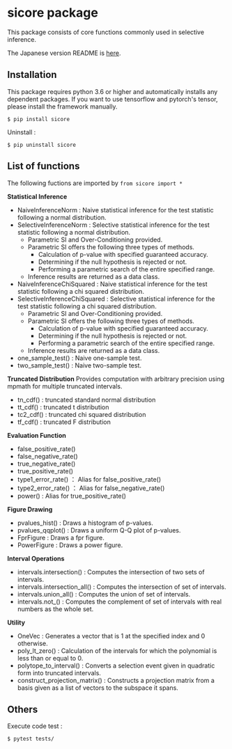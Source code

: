 # sicore package

This package consists of core functions commonly used in selective inference.

The Japanese version README is [here](/README_ja.md).

## Installation

This package requires python 3.6 or higher and automatically installs any dependent packages. If you want to use tensorflow and pytorch's tensor, please install the framework manually.
```
$ pip install sicore
```
Uninstall :
```
$ pip uninstall sicore
```

## List of functions
The following fuctions are imported by `from sicore import *`

**Statistical Inference**
- NaiveInferenceNorm : Naive statistical inference for the test statistic following a normal distribution.
- SelectiveInferenceNorm : Selective statistical inference for the test statistic following a normal distribution.
    - Parametric SI and Over-Conditioning provided.
    - Parametric SI offers the following three types of methods.
        - Calculation of p-value with specified guaranteed accuracy.
        - Determining if the null hypothesis is rejected or not.
        - Performing a parametric search of the entire specified range.
    - Inference results are returned as a data class.
- NaiveInferenceChiSquared : Naive statistical inference for the test statistic following a chi squared distribution.
- SelectiveInferenceChiSquared : Selective statistical inference for the test statistic following a chi squared distribution.
    - Parametric SI and Over-Conditioning provided.
    - Parametric SI offers the following three types of methods.
        - Calculation of p-value with specified guaranteed accuracy.
        - Determining if the null hypothesis is rejected or not.
        - Performing a parametric search of the entire specified range.
    - Inference results are returned as a data class.
- one_sample_test() : Naive one-sample test.
- two_sample_test() : Naive two-sample test.

**Truncated Distribution**
Provides computation with arbitrary precision using mpmath for multiple truncated intervals.
- tn_cdf() : truncated standard normal distribution
- tt_cdf() : truncated t distribution
- tc2_cdf() : truncated chi squared distribution
- tf_cdf() : truncated F distribution

**Evaluation Function**
- false_positive_rate()
- false_negative_rate()
- true_negative_rate()
- true_positive_rate()
- type1_error_rate() ： Alias for false_positive_rate()
- type2_error_rate() ： Alias for false_negative_rate()
- power() : Alias for true_positive_rate()

**Figure Drawing**
- pvalues_hist() : Draws a histogram of p-values.
- pvalues_qqplot() : Draws a uniform Q-Q plot of p-values.
- FprFigure : Draws a fpr figure.
- PowerFigure : Draws a power figure.

**Interval Operations**
- intervals.intersection() : Computes the intersection of two sets of intervals.
- intervals.intersection_all() : Computes the intersection of set of intervals.
- intervals.union_all() : Computes the union of set of intervals.
- intervals.not_() : Computes the complement of set of intervals with real numbers as the whole set.

**Utility**
- OneVec : Generates a vector that is 1 at the specified index and 0 otherwise.
- poly_lt_zero() : Calculation of the intervals for which the polynomial is less than or equal to 0.
- polytope_to_interval() : Converts a selection event given in quadratic form into truncated intervals.
- construct_projection_matrix() : Constructs a projection matrix from a basis given as a list of vectors to the subspace it spans.

## Others
Execute code test :
```
$ pytest tests/
```
